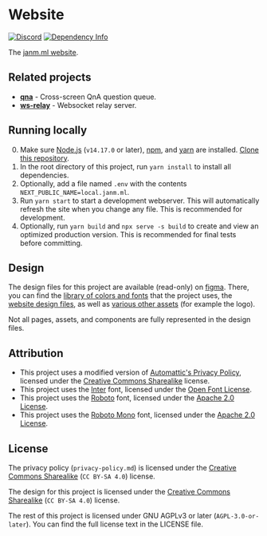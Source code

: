 # Website

[![Discord](https://img.shields.io/discord/677598544160358418)](https://janm.ml/discord)
[![Dependency Info](https://img.shields.io/david/janmml/web)](https://github.com/janmml/web)

The [janm.ml website](https://janm.ml).

## Related projects

- [**qna**](https://qna.janm.ml) - Cross-screen QnA question queue.
- [**ws-relay**](https://github.com/janmml/ws-relay) - Websocket relay server.

## Running locally

0. Make sure [Node.js](https://nodejs.org/) (`v14.17.0` or later), [npm](https://www.npmjs.com/), and [yarn](https://yarnpkg.com/) are installed. [Clone this repository](https://docs.github.com/en/github/creating-cloning-and-archiving-repositories/cloning-a-repository-from-github/cloning-a-repository).
1. In the root directory of this project, run `yarn install` to install all dependencies.
2. Optionally, add a file named `.env` with the contents `NEXT_PUBLIC_NAME=local.janm.ml`.
3. Run `yarn start` to start a development webserver. This will automatically refresh the site when you change any file. This is recommended for development.
4. Optionally, run `yarn build` and `npx serve -s build` to create and view an optimized production version. This is recommended for final tests before committing.

## Design

The design files for this project are available (read-only) on [figma](https://www.figma.com). There, you can find the [library of colors and fonts](https://www.figma.com/file/WgcBPSvtR8LJZq3oFMLFdp/library) that the project uses, the [website design files](https://www.figma.com/file/ESsWG7a5EDno1CBk0cOcXM/web), as well as [various other assets](https://www.figma.com/file/SfQFpmiB0SjptGIr3wpC1G/assets) (for example the logo).

Not all pages, assets, and components are fully represented in the design files.

## Attribution

- This project uses a modified version of [Automattic's Privacy Policy](https://github.com/Automattic/legalmattic), licensed under the [Creative Commons Sharealike](https://creativecommons.org/licenses/by-sa/4.0/) license.
- This project uses the [Inter](https://github.com/rsms/inter/) font, licensed under the [Open Font License](https://scripts.sil.org/OFL).
- This project uses the [Roboto](https://github.com/google/roboto/) font, licensed under the [Apache 2.0 License](http://www.apache.org/licenses/LICENSE-2.0).
- This project uses the [Roboto Mono](https://github.com/google/roboto/) font, licensed under the [Apache 2.0 License](http://www.apache.org/licenses/LICENSE-2.0).

## License

The privacy policy (`privacy-policy.md`) is licensed under the [Creative Commons Sharealike](https://creativecommons.org/licenses/by-sa/4.0/) (`CC BY-SA 4.0`) license.

The design for this project is licensed under the [Creative Commons Sharealike](https://creativecommons.org/licenses/by-sa/4.0/) (`CC BY-SA 4.0`) license.

The rest of this project is licensed under GNU AGPLv3 or later (`AGPL-3.0-or-later`). You can find the full license text in the LICENSE file.
